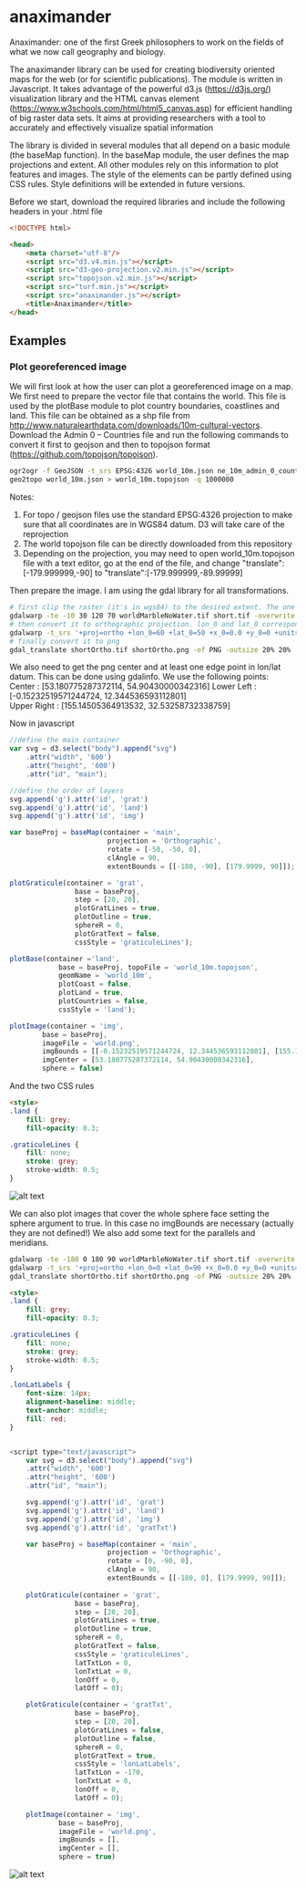 # anaximander

Anaximander: one of the first Greek philosophers to work on the fields of what we now call geography and biology.

The anaximander library can be used for creating biodiversity oriented maps for the web (or for scientific publications). The module is written in Javascript. It takes advantage of the 
powerful d3.js (https://d3js.org/) visualization library and the HTML canvas element (https://www.w3schools.com/html/html5_canvas.asp) for efficient handling of big raster data sets.
It aims at providing researchers with a tool to accurately and effectively visualize spatial information

The library is divided in several modules that all depend on a basic module (the baseMap function). In the baseMap module, the user
defines the map projections and extent. All other modules rely on this information to plot features and images. The style of the elements
can be partly defined using CSS rules. Style definitions will be extended in future versions.

Before we start, download the required libraries and include the following headers in your .html file 

```html
<!DOCTYPE html>

<head>
    <meta charset="utf-8"/>
    <script src="d3.v4.min.js"></script> 
    <script src="d3-geo-projection.v2.min.js"></script>
    <script src="topojson.v2.min.js"></script>
    <script src="turf.min.js"></script>
    <script src="anaximander.js"></script>
    <title>Anaximander</title>
</head>
```

## Examples
### Plot georeferenced image
We will first look at how the user can plot a georeferenced image on a map. We first need to prepare the vector file that contains the world. This file
is used by the plotBase module to plot country boundaries, coastlines and land. This file can be obtained as a shp file from http://www.naturalearthdata.com/downloads/10m-cultural-vectors.
Download the Admin 0 – Countries file and run the following commands to convert it first to geojson and then to topojson format (https://github.com/topojson/topojson).

```bash
ogr2ogr -f GeoJSON -t_srs EPSG:4326 world_10m.json ne_10m_admin_0_countries/ne_10m_admin_0_countries.shp -select admin,continent
geo2topo world_10m.json > world_10m.topojson -q 1000000
```

Notes:
1. For topo / geojson files use the standard EPSG:4326 projection to make sure that all coordinates are in WGS84 datum. D3 will take care of the reprojection
2. The world topojson file can be directly downloaded from this repository
3. Depending on the projection, you may need to open world_10m.topojson file with a text editor, go at the end of the file, and change "translate":[-179.999999,-90] to "translate":[-179.999999,-89.99999]

Then prepare the image. I am using the gdal library for all transformations. 

```bash
# first clip the raster (it's in wgs84) to the desired extent. The one we use is the Blue Marble raster without the sea
gdalwarp -te -10 30 120 70 worldMarbleNoWater.tif short.tif -overwrite
# then convert it to orthographic projection. lon_0 and lat_0 correspond to the rotation we apply
gdalwarp -t_srs '+proj=ortho +lon_0=60 +lat_0=50 +x_0=0.0 +y_0=0 +units=m +no_defs ' short.tif shortOrtho.tif -overwrite
# finally convert it to png
gdal_translate shortOrtho.tif shortOrtho.png -of PNG -outsize 20% 20%
```

We also need to get the png center and at least one edge point in lon/lat datum. This can be done using gdalinfo. We use the following points:  
Center : [53.180775287372114, 54.90430000342316]
Lower Left : [-0.15232519571244724, 12.344536593112801]  
Upper Right : [155.14505364913532, 32.53258732338759]


Now in javascript

```javascript
//define the main container
var svg = d3.select("body").append("svg")
    .attr("width", '600')
    .attr("height", '600')
    .attr("id", "main");

//define the order of layers
svg.append('g').attr('id', 'grat')
svg.append('g').attr('id', 'land')
svg.append('g').attr('id', 'img')

var baseProj = baseMap(container = 'main',
                        projection = 'Orthographic',
                        rotate = [-50, -50, 0],
                        clAngle = 90, 
                        extentBounds = [[-180, -90], [179.9999, 90]]);

plotGraticule(container = 'grat',
                base = baseProj,
                step = [20, 20],
                plotGratLines = true,
                plotOutline = true,
                sphereR = 0,
                plotGratText = false,
                cssStyle = 'graticuleLines');

plotBase(container ='land',
            base = baseProj, topoFile = 'world_10m.topojson',
            geomName = 'world_10m',
            plotCoast = false,
            plotLand = true,
            plotCountries = false,
            cssStyle = 'land');

plotImage(container = 'img',
        base = baseProj,
        imageFile = 'world.png',
        imgBounds = [[-0.15232519571244724, 12.344536593112801], [155.14505364913532, 32.53258732338759]],
        imgCenter = [53.180775287372114, 54.90430000342316],
        sphere = false)
```

And the two CSS rules

```html
<style>
.land {
    fill: grey;
    fill-opacity: 0.3;

.graticuleLines {
    fill: none;
    stroke: grey;
    stroke-width: 0.5;
}
```

![alt text](examples/exampl1.png?raw=true)


We can also plot images that cover the whole sphere face setting the sphere argument to true. In this case no imgBounds are necessary (actually they are not defined!)
We also add some text for the parallels and meridians.

```bash
gdalwarp -te -180 0 180 90 worldMarbleNoWater.tif short.tif -overwrite
gdalwarp -t_srs '+proj=ortho +lon_0=0 +lat_0=90 +x_0=0.0 +y_0=0 +units=m +no_defs ' short.tif shortOrtho.tif -overwrite
gdal_translate shortOrtho.tif shortOrtho.png -of PNG -outsize 20% 20%
```

```html
<style>
.land {
    fill: grey;
    fill-opacity: 0.3;

.graticuleLines {
    fill: none;
    stroke: grey;
    stroke-width: 0.5;
}

.lonLatLabels {
    font-size: 14px;
    alignment-baseline: middle;
    text-anchor: middle;
    fill: red;
}
```

```javascript

<script type="text/javascript">
    var svg = d3.select("body").append("svg")
    .attr("width", '600')
    .attr("height", '600')
    .attr("id", "main");

    svg.append('g').attr('id', 'grat')
	svg.append('g').attr('id', 'land')
	svg.append('g').attr('id', 'img')
	svg.append('g').attr('id', 'gratTxt')

	var baseProj = baseMap(container = 'main',
                        projection = 'Orthographic',
                        rotate = [0, -90, 0],
                        clAngle = 90, 
                        extentBounds = [[-180, 0], [179.9999, 90]]);
    
    plotGraticule(container = 'grat',
                base = baseProj,
                step = [20, 20],
                plotGratLines = true,
                plotOutline = true,
                sphereR = 0,
                plotGratText = false,
                cssStyle = 'graticuleLines',
                latTxtLon = 0,
                lonTxtLat = 0,
                lonOff = 0,
                latOff = 0);

    plotGraticule(container = 'gratTxt',
                base = baseProj,
                step = [20, 20],
                plotGratLines = false,
                plotOutline = false,
                sphereR = 0,
                plotGratText = true,
                cssStyle = 'lonLatLabels',
                latTxtLon = -170,
                lonTxtLat = 0,
                lonOff = 0,
                latOff = 0);

    plotImage(container = 'img',
            base = baseProj,
            imageFile = 'world.png',
            imgBounds = [],
            imgCenter = [],
            sphere = true)
```

![alt text](examples/exampl2.png?raw=true)

